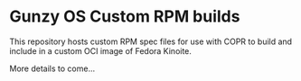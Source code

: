# Gunzy OS Custom RPM builds

This repository hosts custom RPM spec files for use with COPR to build and include in a custom OCI image of Fedora Kinoite.

More details to come...
